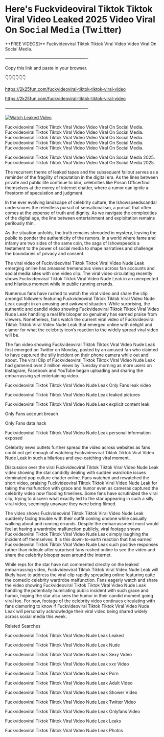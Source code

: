# Here's Fuckvideoviral Tiktok Tiktok Viral Video Leaked 2025 Video Viral On Soc𝚒al Med𝚒a (Tw𝚒tter)

++FREE VIDEOS]** Fuckvideoviral Tiktok Tiktok Viral Video Video Viral On Social Media.

———————————————————-

Copy this link and paste in your browser.

👇👇👇👇👇👇

https://2k25fun.com/fuckvideoviral-tiktok-tiktok-viral-video

https://2k25fun.com/fuckvideoviral-tiktok-tiktok-viral-video

———————————————————-

[![Watch Leaked Video](https://miro.medium.com/v2/resize:fit:828/format:webp/1*cilzJN44JGOrTw9NJCrNHA.gif "Watch Leaked Video")](https://2k25fun.com/fuckvideoviral-tiktok-tiktok-viral-video)

Fuckvideoviral Tiktok Tiktok Viral Video Video Viral On Social Media. Fuckvideoviral Tiktok Tiktok Viral Video Video Viral On Social Media. Fuckvideoviral Tiktok Tiktok Viral Video Video Viral On Social Media. Fuckvideoviral Tiktok Tiktok Viral Video Video Viral On Social Media. Fuckvideoviral Tiktok Tiktok Viral Video Video Viral On Social Media.

Fuckvideoviral Tiktok Tiktok Viral Video Video Viral On Social Media 2025. Fuckvideoviral Tiktok Tiktok Viral Video Video Viral On Social Media 2025.

The recurrent theme of leaked tapes and the subsequent fallout serves as a reminder of the fragility of reputation in the digital era. As the lines between private and public life continue to blur, celebrities like Prison Officerfind themselves at the mercy of internet chatter, where a rumor can ignite a firestorm of speculation and judgment.

In the ever evolving landscape of celebrity culture, the Ishowspeedscandal underscores the relentless pursuit of sensationalism, a pursuit that often comes at the expense of truth and dignity. As we navigate the complexities of the digital age, the line between entertainment and exploitation remains perilously thin.

As the situation unfolds, the truth remains shrouded in mystery, leaving the public to ponder the authenticity of the rumors. In a world where fame and infamy are two sides of the same coin, the saga of Ishowspeedis a testament to the power of social media to shape narratives and challenge the boundaries of privacy and consent.

The viral video of Fuckvideoviral Tiktok Tiktok Viral Video Nude Leak emerging online has amassed tremendous views across fan accounts and social media sites with one video clip. The viral video circulating recently shows Fuckvideoviral Tiktok Tiktok Viral Video Nude Leak in an unexpected and hilarious moment while in public running errands.

Numerous fans have rushed to watch the viral video and share the clip amongst followers featuring Fuckvideoviral Tiktok Tiktok Viral Video Nude Leak caught in an amusing and awkward situation. While surprising, the authentic and candid video showing Fuckvideoviral Tiktok Tiktok Viral Video Nude Leak handling a real life blooper so genuinely has earned praise from viewers. Nonetheless, fans watch the current viral video of Fuckvideoviral Tiktok Tiktok Viral Video Nude Leak that emerged online with delight and clamor for what the celebrity icon’s reaction to the widely spread viral video will be.

The fan video showing Fuckvideoviral Tiktok Tiktok Viral Video Nude Leak first emerged on Twitter on Monday, posted by an amused fan who claimed to have captured the silly incident on their phone camera while out and about. The viral Clip of Fuckvideoviral Tiktok Tiktok Viral Video Nude Leak had garnered over 2 million views by Tuesday morning as more users on Instagram, Facebook and YouTube began uploading and sharing the embarrassing yet entertaining video.

Fuckvideoviral Tiktok Tiktok Viral Video Nude Leak Only Fans leak video

Fuckvideoviral Tiktok Tiktok Viral Video Nude Leak leaked pictures

Fuckvideoviral Tiktok Tiktok Viral Video Nude Leak explicit content leak

Only Fans account breach

Only Fans data hack

Fuckvideoviral Tiktok Tiktok Viral Video Nude Leak personal information exposed

Celebrity news outlets further spread the video across websites as fans could not get enough of watching Fuckvideoviral Tiktok Tiktok Viral Video Nude Leak in such a hilarious and eye-catching viral moment.

Discussion over the viral Fuckvideoviral Tiktok Tiktok Viral Video Nude Leak video showing the star candidly dealing with sudden wardrobe issues dominated pop culture chatter online. Fans watched and rewatched the short video, praising Fuckvideoviral Tiktok Tiktok Viral Video Nude Leak for taking the malfunction with grace and humor even as cameras captured the celebrity video now flooding timelines. Some fans have scrutinized the viral clip, trying to discern what exactly led to the star appearing in such a silly viral video, seemingly unaware they were being filmed.

The video shows Fuckvideoviral Tiktok Tiktok Viral Video Nude Leak suddenly facing trouble with their outfit coming undone while casually walking about and running errands. Despite the embarrassment most would feel at having a wardrobe malfunction publicly, viral footage shows Fuckvideoviral Tiktok Tiktok Viral Video Nude Leak simply laughing the incident off themselves. It is this down-to-earth reaction that has earned Fuckvideoviral Tiktok Tiktok Viral Video Nude Leak such positive responses rather than ridicule after surprised fans rushed online to see the video and share the celebrity blooper seen around the internet.

While reps for the star have not commented directly on the leaked embarrassing video, Fuckvideoviral Tiktok Tiktok Viral Video Nude Leak will likely have to address the viral clip rapidly spreading online featuring quite the comedic celebrity wardrobe malfunction. Fans eagerly watch and share the video showing Fuckvideoviral Tiktok Tiktok Viral Video Nude Leak handling the potentially humiliating public incident with such grace and humor, hoping the star also sees the humor in their candid moment going viral too. For now, footage of the celebrity video continues circulating with fans clamoring to know if Fuckvideoviral Tiktok Tiktok Viral Video Nude Leak will personally acknowledge their viral video being shared widely across social media this week.

Related Searches

Fuckvideoviral Tiktok Tiktok Viral Video Nude Leak Leaked

Fuckvideoviral Tiktok Tiktok Viral Video Nude Leak Nude

Fuckvideoviral Tiktok Tiktok Viral Video Nude Leak Sexy Video

Fuckvideoviral Tiktok Tiktok Viral Video Nude Leak xxx Video

Fuckvideoviral Tiktok Tiktok Viral Video Nude Leak Porn

Fuckvideoviral Tiktok Tiktok Viral Video Nude Leak Adult Video

Fuckvideoviral Tiktok Tiktok Viral Video Nude Leak Shower Video

Fuckvideoviral Tiktok Tiktok Viral Video Nude Leak Twitter Video

Fuckvideoviral Tiktok Tiktok Viral Video Nude Leak Onlyfans Video

Fuckvideoviral Tiktok Tiktok Viral Video Nude Leak Leaks

Fuckvideoviral Tiktok Tiktok Viral Video Nude Leak Photos